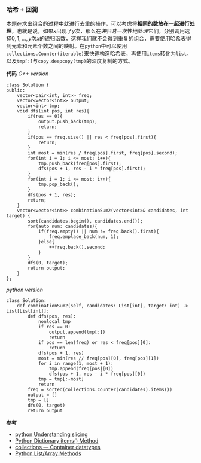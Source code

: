 ### 哈希 + 回溯
本题在求出组合的过程中就进行去重的操作，可以考虑将**相同的数放在一起进行处理**，也就是说，如果$x$出现了$y$次，那么在递归时一次性地处理它们，分别调用选择$0,1,...,y$次$x$的递归函数，这样我们就不会得到重复的组合，需要使用哈希表得到元素和元素个数之间的映射。在`python`中可以使用`collections.Counter(iterable)`来快速构造哈希表，再使用`items`转化为`list`。以及`tmp[:]`与`copy.deepcopy(tmp)`的深度复制的方式。

**代码**
*C++ version*
```
class Solution {
public:
    vector<pair<int, int>> freq;
    vector<vector<int>> output;
    vector<int> tmp;
    void dfs(int pos, int res){
        if(res == 0){
            output.push_back(tmp);
            return;
        }
        if(pos == freq.size() || res < freq[pos].first){
            return;
        }
        int most = min(res / freq[pos].first, freq[pos].second);
        for(int i = 1; i <= most; i++){
            tmp.push_back(freq[pos].first);
            dfs(pos + 1, res - i * freq[pos].first);
        }
        for(int i = 1; i <= most; i++){
            tmp.pop_back();
        }
        dfs(pos + 1, res);
        return;
    }
    vector<vector<int>> combinationSum2(vector<int>& candidates, int target) {
        sort(candidates.begin(), candidates.end());
        for(auto num: candidates){
            if(freq.empty() || num != freq.back().first){
                freq.emplace_back(num, 1);
            }else{
                ++freq.back().second;
            }
        }
        dfs(0, target);
        return output;
    }
};
```

*python version*
```
class Solution:
    def combinationSum2(self, candidates: List[int], target: int) -> List[List[int]]:
        def dfs(pos, res):
            nonlocal tmp
            if res == 0:
                output.append(tmp[:])
                return
            if pos == len(freq) or res < freq[pos][0]:
                return
            dfs(pos + 1, res)
            most = min(res // freq[pos][0], freq[pos][1])
            for i in range(1, most + 1):
                tmp.append(freq[pos][0])
                dfs(pos + 1, res - i * freq[pos][0])
            tmp = tmp[:-most]
            return
        freq = sorted(collections.Counter(candidates).items())
        output = []
        tmp = []
        dfs(0, target)
        return output

```

**参考**
- [python Understanding slicing](https://stackoverflow.com/questions/509211/understanding-slicing)
- [Python Dictionary items() Method](https://www.w3schools.com/python/ref_dictionary_items.asp)
- [collections — Container datatypes](https://docs.python.org/3/library/collections.html)
- [Python List/Array Methods](https://www.w3schools.com/python/python_ref_list.asp)